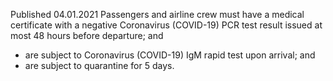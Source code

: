 Published 04.01.2021
Passengers and airline crew must have a medical certificate with a negative Coronavirus (COVID-19) PCR test result issued at most 48 hours before departure; and
- are subject to Coronavirus (COVID-19) IgM rapid test upon arrival; and
- are subject to quarantine for 5 days.
